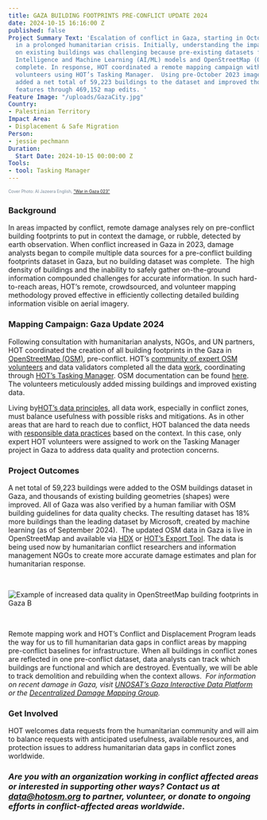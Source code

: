 ```yaml
---
title: GAZA BUILDING FOOTPRINTS PRE-CONFLICT UPDATE 2024
date: 2024-10-15 16:16:00 Z
published: false
Project Summary Text: 'Escalation of conflict in Gaza, starting in October 2023, resulted
  in a prolonged humanitarian crisis. Initially, understanding the impact of the conflict
  on existing buildings was challenging because pre-existing datasets from Artificial
  Intelligence and Machine Learning (AI/ML) models and OpenStreetMap (OSM)  were not
  complete. In response, HOT coordinated a remote mapping campaign with expert OSM
  volunteers using HOT’s Tasking Manager.  Using pre-October 2023 imagery, this effort
  added a net total of 59,223 buildings to the dataset and improved thousands of existing
  features through 469,152 map edits. '
Feature Image: "/uploads/GazaCity.jpg"
Country:
- Palestinian Territory
Impact Area:
- Displacement & Safe Migration
Person:
- jessie pechmann
Duration:
  Start Date: 2024-10-15 00:00:00 Z
Tools:
- tool: Tasking Manager
---
```


<span style="font-size: 0.6em;"><font color="#778899">Cover Photo: Al Jazeera English, ["War in Gaza 023"](https://flic.kr/p/63oF5P) </font></span>

### Background

In areas impacted by conflict, remote damage analyses rely on pre-conflict building footprints to put in context the damage, or rubble, detected by earth observation. When conflict increased in Gaza in 2023, damage analysts began to compile multiple data sources for a pre-conflict building footprints dataset in Gaza, but no building dataset was complete.  The high density of buildings and the inability to safely gather on-the-ground information compounded challenges for accurate information. In such hard-to-reach areas, HOT’s remote, crowdsourced, and volunteer mapping methodology proved effective in efficiently collecting detailed building information visible on aerial imagery.


### Mapping Campaign: Gaza Update 2024

Following consultation with humanitarian analysts, NGOs, and UN partners, HOT coordinated the creation of all building footprints in the Gaza in [OpenStreetMap \(OSM\)](https://www.openstreetmap.org/), pre-conflict. HOT’s [community of expert OSM volunteers](https://www.hotosm.org/community/) and data validators completed all the data [work](https://wiki.openstreetmap.org/wiki/Gaza_Update_2024), coordinating through [HOT’s Tasking Manager](https://tasks.hotosm.org/). OSM documentation can be found [here](https://wiki.openstreetmap.org/wiki/Gaza_Update_2024). The volunteers meticulously added missing buildings and improved existing data. 

Living by[HOT’s data principles](https://www.hotosm.org/tools-and-data/data-principles/), all data work, especially in conflict zones, must balance usefulness with possible risks and mitigations. As in other areas that are hard to reach due to conflict, HOT balanced the data needs with [responsible data practices](https://www.hotosm.org/tools-and-data/data-principles/) based on the context. In this case, only expert HOT volunteers were assigned to work on the Tasking Manager project in Gaza to address data quality and protection concerns.

### Project Outcomes

A net total of 59,223 buildings were added to the OSM buildings dataset in Gaza, and thousands of existing building geometries (shapes) were improved. All of Gaza was also verified by a human familiar with OSM building guidelines for data quality checks. The resulting dataset has 18% more buildings than the leading dataset by Microsoft, created by machine learning (as of September 2024). 
The updated OSM data in Gaza is live in OpenStreetMap and available via [HDX](https://data.humdata.org/dataset/hotosm_pse_buildings?) or [HOT’s Export Tool](https://export.hotosm.org/v3/). The data is being used now by humanitarian conflict researchers and information management NGOs to create more accurate damage estimates and plan for humanitarian response.  

<br>

![Example of increased data quality in OpenStreetMap building footprints in Gaza B](https://www.hotosm.org/uploads/Example%20of%20increased%20data%20quality%20in%20OpenStreetMap%20building%20footprints%20in%20Gaza%20B.png)

<br>

Remote mapping work and HOT’s Conflict and Displacement Program leads the way for us to fill humanitarian data gaps in conflict areas by mapping pre-conflict baselines for infrastructure. When all buildings in conflict zones are reflected in one pre-conflict dataset, data analysts can track which buildings are functional and which are destroyed. Eventually, we will be able to track demolition and rebuilding when the context allows. 
*For information on recent damage in Gaza, visit [UNOSAT’s Gaza Interactive Data Platform](https://experience.arcgis.com/experience/ea5c453e92724c6ba0a7b8a4037129be/page/UNOSAT/?org=unosat&views=Share) or the [Decentralized Damage Mapping Group](https://www.conflict-damage.org/).*

### Get Involved

HOT welcomes data requests from the humanitarian community and will aim to balance requests with anticipated usefulness, available resources, and protection issues to address humanitarian data gaps in conflict zones worldwide.
### *Are you with an organization working in conflict affected areas or interested in supporting other ways? Contact us at [data@hotosm.org](mailto:data@hotosm.org) to partner, volunteer, or donate to ongoing efforts in conflict-affected areas worldwide*.